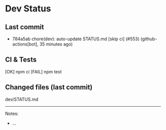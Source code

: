 # Dev Status

## Last commit
- 784a5ab chore(dev): auto-update STATUS.md [skip ci] (#553) (github-actions[bot], 35 minutes ago)
## CI & Tests
[OK] npm ci
[FAIL] npm test

## Changed files (last commit)
dev/STATUS.md

---
Notes:
- ...

